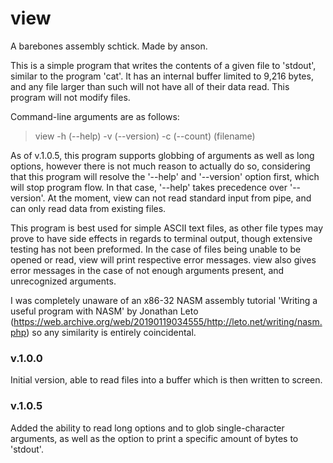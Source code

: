 # view

A barebones assembly schtick. 
Made by anson.

This is a simple program that writes the
contents of a given file to 'stdout', similar
to the program 'cat'. It has an internal
buffer limited to 9,216 bytes, and any file larger
than such will not have all of their data read. This
program will not modify files.

Command-line arguments are as follows:
> view -h (--help) -v (--version) -c (--count) (filename)

As of v.1.0.5, this program supports globbing of
arguments as well as long options, however there is not
much reason to actually do so, considering that this
program will resolve the '--help' and '--version' option
first, which will stop program flow. In that case, '--help'
takes precedence over '--version'. At the moment, view can
not read standard input from pipe, and can only read data
from existing files.

This program is best used for simple ASCII text files,
as other file types may prove to have side effects
in regards to terminal output, though extensive testing
has not been preformed. In the case of files being unable
to be opened or read, view will print respective error
messages. view also gives error messages in the case of
not enough arguments present, and unrecognized arguments.

I was completely unaware of an x86-32 NASM assembly
tutorial 'Writing a useful program with NASM' by 
Jonathan Leto 
(https://web.archive.org/web/20190119034555/http://leto.net/writing/nasm.php)
so any similarity is entirely coincidental.

### v.1.0.0
Initial version, able to read files into a buffer
which is then written to screen.

### v.1.0.5
Added the ability to read long options and to glob
single-character arguments, as well as the option to
print a specific amount of bytes to 'stdout'.
